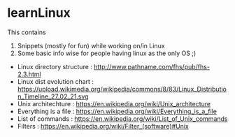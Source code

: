 # learnLinux
This contains 
1. Snippets (mostly for fun) while working on/in Linux
2. Some basic info wise for people having linux as the only OS ;)

- Linux directory structure : http://www.pathname.com/fhs/pub/fhs-2.3.html 
- Linux dist evolution chart : https://upload.wikimedia.org/wikipedia/commons/8/83/Linux_Distribution_Timeline_27_02_21.svg
- Unix architechture : https://en.wikipedia.org/wiki/Unix_architecture
- Everything is a file : https://en.wikipedia.org/wiki/Everything_is_a_file
- List of commands : https://en.wikipedia.org/wiki/List_of_Unix_commands
- Filters : https://en.wikipedia.org/wiki/Filter_(software)#Unix
